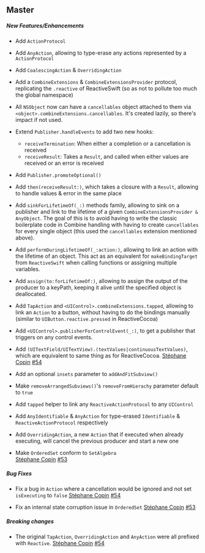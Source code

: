 ## Master

##### New Features/Enhancements

- Add `ActionProtocol`
- Add `AnyAction`, allowing to type-erase any actions represented by a `ActionProtocol`
- Add `CoalescingAction` & `OverridingAction`
- Add a `CombineExtensions` & `CombineExtensionsProvider` protocol, replicating the `.reactive` of ReactiveSwift (so as not to pollute too much the global namespace)
- All `NSObject` now can have a `cancellables` object attached to them via `<object>.combineExtensions.cancellables`. It's created lazily, so there's impact if not used.
- Extend `Publisher.handleEvents` to add two new hooks:
	- `receiveTermination`: When either a completion or a cancellation is received
	- `receiveResult`: Takes a `Result`, and called when either values are received or an error is received
- Add `Publisher.promoteOptional()`
- Add `then(receiveResult:)`, which takes a closure with a `Result`, allowing to handle values & error in the same place
- Add `sinkForLifetimeOf(_:)` methods family, allowing to sink on a publisher and link to the lifetime of a given `CombineExtensionsProvider & AnyObject`. The goal of this is to avoid having to write the classic boilerplate code in Combine handling with having to create `cancellables` for every single object (this used the `cancellables` extension mentioned above).
- Add `performDuringLifetimeOf(_:action:)`, allowing to link an action with the lifetime of an object. This act as an equivalent for `makeBindingTarget` from `ReactiveSwift` when calling functions or assigning multiple variables.
- Add `assign(to:forLifetimeOf:)`, allowing to assign the output of the producer to a keyPath, keeping it alive until the specified object is deallocated.
- Add `TapAction` and `<UIControl>.combineExtensions.tapped`, allowing to link an `Action` to a button, without having to do the bindings manually (similar to `UIButton.reactive.pressed` in ReactiveCocoa)
- Add `<UIControl>.publisherForControlEvent(_:)`, to get a publisher that triggers on any control events.
- Add `(UITextField/UITextView).(textValues|continuousTextValues)`, which are equivalent to same thing as for ReactiveCocoa.
  [Stéphane Copin](https://github.com/stephanecopin)
  [#54](https://github.com/Fueled/ios-utilities/pull/54)

- Add an optional `insets` parameter to `addAndFitSubview()`  
- Make `removeArrangedSubviews()`'s `removeFromHierachy` parameter default to `true`  
- Add `tapped` helper to link any `ReactiveActionProtocol` to any `UIControl`  
- Add `AnyIdentifiable` & `AnyAction` for type-erased `Identifiable` & `ReactiveActionProtocol` respectively  
- Add `OverridingAction`, a new `Action` that if executed when already executing, will cancel the previous producer and start a new one  
- Make `OrderedSet` conform to `SetAlgebra`  
  [Stéphane Copin](https://github.com/stephanecopin)
  [#53](https://github.com/Fueled/ios-utilities/pull/53)

##### Bug Fixes

- Fix a bug in `Action` where a cancellation would be ignored and not set `isExecuting` to `false`
  [Stéphane Copin](https://github.com/stephanecopin)
  [#54](https://github.com/Fueled/ios-utilities/pull/54)

- Fix an internal state corruption issue in `OrderedSet`
  [Stéphane Copin](https://github.com/stephanecopin)
  [#53](https://github.com/Fueled/ios-utilities/pull/53)

##### Breaking changes

- The original `TapAction`, `OverridingAction` and `AnyAction` were all prefixed with `Reactive`.
  [Stéphane Copin](https://github.com/stephanecopin)
  [#54](https://github.com/Fueled/ios-utilities/pull/54)
